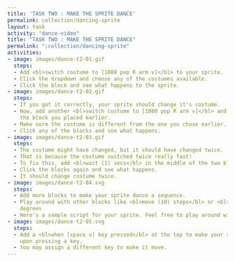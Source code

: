 ```yaml
---
title: 'TASK TWO : MAKE THE SPRITE DANCE'
permalink: collection/dancing-sprite
layout: task
activity: "dance-video"
title: "TASK TWO : MAKE THE SPRITE DANCE"
permalink: ":collection/dancing-sprite"
activities:
- image: images/dance-t2-01.gif
  steps:
  - Add <bl>switch costume to [1080 pop R arm v]</bl> to your sprite.
  - Click the dropdown and choose any of the costumes available.
  - Click the block and see what happens to the sprite.
- image: images/dance-t2-02.gif
  steps:
  - If you got it correctly, your sprite should change it's costume.
  - Now, add another <bl>switch costume to [1080 pop R arm v]</bl> and attach it to
    the block you placed earlier.
  - Make sure the costume is different from the one you chose earlier.
  - Click any of the blocks and see what happens.
- image: images/dance-t2-03.gif
  steps:
  - The costume might have changed, but it should have changed twice.
  - That is because the costume switched twice really fast!
  - To fix this, add <bl>wait (1) secs</bl> in the middle of the two blocks.
  - Click the blocks again and see what happens.
  - It should change costume twice.
- image: images/dance-t2-04.svg
  steps:
  - Add more blocks to make your sprite dance a sequence.
  - Play around with other blocks like <bl>move (10) steps</bl> or <bl>turn cw(15)
    degrees
  - Here's a sample script for your sprite. Feel free to play around with more blocks.
- image: images/dance-t2-05.svg
  steps:
  - Add a <bl>when [space v] key pressed</bl> at the top to make your sprite move
    upon pressing a key.
  - You may assign a different key to make it move.
---
```


